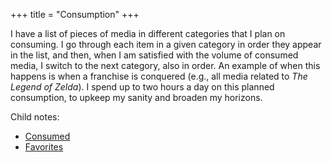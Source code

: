 +++
title = "Consumption"
+++

I have a list of pieces of media in different categories that I plan on consuming. I go through each item in a given category in order they appear in the list, and then, when I am satisfied with the volume of consumed media, I switch to the next category, also in order. An example of when this happens is when a franchise is conquered (e.g., all media related to *The Legend of Zelda*). I spend up to two hours a day on this planned consumption, to upkeep my sanity and broaden my horizons.

Child notes:

- [Consumed](@/notes/Consumption/Consumed.md)
- [Favorites](@/notes/Consumption/Favorites.md)
